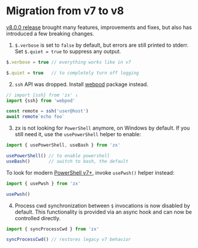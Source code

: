# Migration from v7 to v8

[v8.0.0 release](https://github.com/google/zx/releases/tag/8.0.0) brought many features, improvements and fixes, but also has introduced a few breaking changes.

1. `$.verbose` is set to `false` by default, but errors are still printed to stderr. Set `$.quiet = true` to suppress any output.
```js
$.verbose = true // everything works like in v7

$.quiet = true   // to completely turn off logging
```

2. `ssh` API was dropped. Install [webpod](https://github.com/webpod/webpod) package instead.
```js
// import {ssh} from 'zx' ↓
import {ssh} from 'webpod'

const remote = ssh('user@host')
await remote`echo foo`
```

3. zx is not looking for `PowerShell` anymore, on Windows by default. If you still need it, use the `usePowerShell` helper to enable:

```js
import { usePowerShell, useBash } from 'zx'

usePowerShell() // to enable powershell
useBash()       // switch to bash, the default
```

To look for modern [PowerShell v7+](https://github.com/google/zx/pull/790), invoke `usePwsh()` helper instead:

```js
import { usePwsh } from 'zx'

usePwsh()
```

4. Process cwd synchronization between `$` invocations is now disabled by default. This functionality is provided via an async hook and can now be controlled directly.

```js
import { syncProcessCwd } from 'zx'

syncProcessCwd() // restores legacy v7 behavior
```
